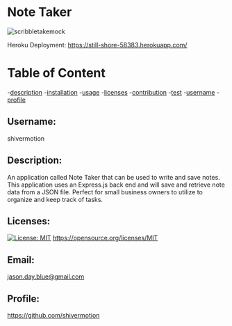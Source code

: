 # Note Taker

![scribbletakemock](https://user-images.githubusercontent.com/75548830/150454624-54783132-cd8e-4925-a29e-0d374314dc26.png)


Heroku Deployment: https://still-shore-58383.herokuapp.com/

# Table of Content

-[description](#description) -[installation](#installation) -[usage](#usage) -[licenses](#licenses) -[contribution](#contribution) -[test](#test) -[username](#username) -[profile](#profile)

## Username:

shivermotion

## Description:

An application called Note Taker that can be used to write and save notes. This application uses an Express.js back end and will save and retrieve note data from a JSON file. Perfect for small business owners to utilize to organize and keep track of tasks.

## Licenses:

[![License: MIT](https://img.shields.io/badge/License-MIT-yellow.svg)](https://opensource.org/licenses/MIT)
https://opensource.org/licenses/MIT

## Email:

jason.day.blue@gmail.com

## Profile:

https://github.com/shivermotion
